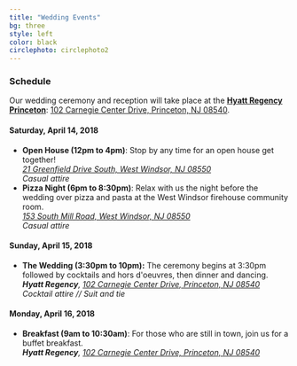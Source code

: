 ```yaml
---
title: "Wedding Events"
bg: three
style: left
color: black
circlephoto: circlephoto2
---
```

### Schedule

Our wedding ceremony and reception will take place at the **[Hyatt Regency Princeton](https://aws.passkey.com/go/kaufmannathanson)**: [102 Carnegie Center Drive, Princeton, NJ 08540](https://goo.gl/maps/UgqVQbZ1GvN2).

#### Saturday, April 14, 2018
* **Open House (12pm to 4pm)**: Stop by any time for an open house get together!<br />
[*21 Greenfield Drive South, West Windsor, NJ 08550*](https://goo.gl/maps/9a5tELj8EmL2)<br />
*Casual attire*
* **Pizza Night (6pm to 8:30pm)**: Relax with us the night before the wedding over pizza and pasta at the West Windsor firehouse community room.<br />
[*153 South Mill Road, West Windsor, NJ 08550*](https://goo.gl/maps/nG9oLi6i1nF2)<br />
*Casual attire*

#### Sunday, April 15, 2018
* **The Wedding (3:30pm to 10pm):** The ceremony begins at 3:30pm followed by cocktails and hors d'oeuvres, then dinner and dancing.<br />
***Hyatt Regency**, [102 Carnegie Center Drive, Princeton, NJ 08540](https://goo.gl/maps/UgqVQbZ1GvN2)*<br />
*Cocktail attire // Suit and tie*

#### Monday, April 16, 2018
* **Breakfast (9am to 10:30am)**: For those who are still in town, join us for a buffet breakfast.<br />
***Hyatt Regency**, [102 Carnegie Center Drive, Princeton, NJ 08540](https://goo.gl/maps/UgqVQbZ1GvN2)*
<a name="rsvpform"/>
